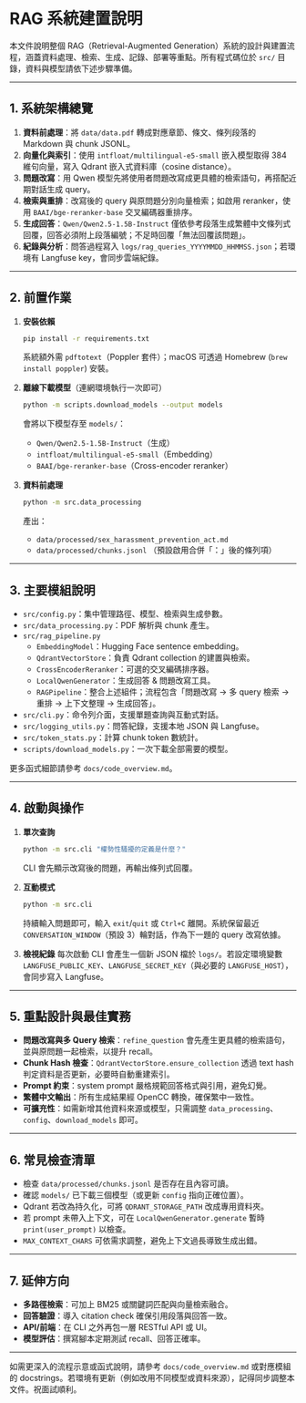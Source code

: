 # RAG 系統建置說明

本文件說明整個 RAG（Retrieval-Augmented Generation）系統的設計與建置流程，涵蓋資料處理、檢索、生成、記錄、部署等重點。所有程式碼位於 `src/` 目錄，資料與模型請依下述步驟準備。

---

## 1. 系統架構總覽
1. **資料前處理**：將 `data/data.pdf` 轉成對應章節、條文、條列段落的 Markdown 與 chunk JSONL。
2. **向量化與索引**：使用 `intfloat/multilingual-e5-small` 嵌入模型取得 384 維句向量，寫入 Qdrant 嵌入式資料庫（cosine distance）。
3. **問題改寫**：用 Qwen 模型先將使用者問題改寫成更具體的檢索語句，再搭配近期對話生成 query。
4. **檢索與重排**：改寫後的 query 與原問題分別向量檢索；如啟用 reranker，使用 `BAAI/bge-reranker-base` 交叉編碼器重排序。
5. **生成回答**：`Qwen/Qwen2.5-1.5B-Instruct` 僅依參考段落生成繁體中文條列式回覆，回答必須附上段落編號；不足時回覆「無法回覆該問題」。
6. **紀錄與分析**：問答過程寫入 `logs/rag_queries_YYYYMMDD_HHMMSS.json`；若環境有 Langfuse key，會同步雲端紀錄。

---

## 2. 前置作業
1. **安裝依賴**
   ```bash
   pip install -r requirements.txt
   ```
   系統額外需 `pdftotext`（Poppler 套件）；macOS 可透過 Homebrew (`brew install poppler`) 安裝。

2. **離線下載模型**（連網環境執行一次即可）
   ```bash
   python -m scripts.download_models --output models
   ```
   會將以下模型存至 `models/`：
   - `Qwen/Qwen2.5-1.5B-Instruct`（生成）
   - `intfloat/multilingual-e5-small`（Embedding）
   - `BAAI/bge-reranker-base`（Cross-encoder reranker）

3. **資料前處理**
   ```bash
   python -m src.data_processing
   ```
   產出：
   - `data/processed/sex_harassment_prevention_act.md`
   - `data/processed/chunks.jsonl`
   （預設啟用合併「：」後的條列項）

---

## 3. 主要模組說明
- `src/config.py`：集中管理路徑、模型、檢索與生成參數。
- `src/data_processing.py`：PDF 解析與 chunk 產生。
- `src/rag_pipeline.py`
  - `EmbeddingModel`：Hugging Face sentence embedding。
  - `QdrantVectorStore`：負責 Qdrant collection 的建置與檢索。
  - `CrossEncoderReranker`：可選的交叉編碼排序器。
  - `LocalQwenGenerator`：生成回答 & 問題改寫工具。
  - `RAGPipeline`：整合上述組件；流程包含「問題改寫 → 多 query 檢索 → 重排 → 上下文整理 → 生成回答」。
- `src/cli.py`：命令列介面，支援單題查詢與互動式對話。
- `src/logging_utils.py`：問答紀錄，支援本地 JSON 與 Langfuse。
- `src/token_stats.py`：計算 chunk token 數統計。
- `scripts/download_models.py`：一次下載全部需要的模型。

更多函式細節請參考 `docs/code_overview.md`。

---

## 4. 啟動與操作
1. **單次查詢**
   ```bash
   python -m src.cli "權勢性騷擾的定義是什麼？"
   ```
   CLI 會先顯示改寫後的問題，再輸出條列式回覆。

2. **互動模式**
   ```bash
   python -m src.cli
   ```
   持續輸入問題即可，輸入 `exit`/`quit` 或 `Ctrl+C` 離開。系統保留最近 `CONVERSATION_WINDOW`（預設 3）輪對話，作為下一題的 query 改寫依據。

3. **檢視紀錄**
   每次啟動 CLI 會產生一個新 JSON 檔於 `logs/`。若設定環境變數 `LANGFUSE_PUBLIC_KEY`、`LANGFUSE_SECRET_KEY`（與必要的 `LANGFUSE_HOST`），會同步寫入 Langfuse。

---

## 5. 重點設計與最佳實務
- **問題改寫與多 Query 檢索**：`refine_question` 會先產生更具體的檢索語句，並與原問題一起檢索，以提升 recall。
- **Chunk Hash 檢查**：`QdrantVectorStore.ensure_collection` 透過 text hash 判定資料是否更新，必要時自動重建索引。
- **Prompt 約束**：system prompt 嚴格規範回答格式與引用，避免幻覺。
- **繁體中文輸出**：所有生成結果經 OpenCC 轉換，確保繁中一致性。
- **可擴充性**：如需新增其他資料來源或模型，只需調整 `data_processing`、`config`、`download_models` 即可。

---

## 6. 常見檢查清單
- 檢查 `data/processed/chunks.jsonl` 是否存在且內容可讀。
- 確認 `models/` 已下載三個模型（或更新 `config` 指向正確位置）。
- Qdrant 若改為持久化，可將 `QDRANT_STORAGE_PATH` 改成專用資料夾。
- 若 prompt 未帶入上下文，可在 `LocalQwenGenerator.generate` 暫時 `print(user_prompt)` 以檢查。
- `MAX_CONTEXT_CHARS` 可依需求調整，避免上下文過長導致生成出錯。

---

## 7. 延伸方向
- **多路徑檢索**：可加上 BM25 或關鍵詞匹配與向量檢索融合。
- **回答驗證**：導入 citation check 確保引用段落與回答一致。
- **API/前端**：在 CLI 之外再包一層 RESTful API 或 UI。
- **模型評估**：撰寫腳本定期測試 recall、回答正確率。

---

如需更深入的流程示意或函式說明，請參考 `docs/code_overview.md` 或對應模組的 docstrings。若環境有更新（例如改用不同模型或資料來源），記得同步調整本文件。祝面試順利。
